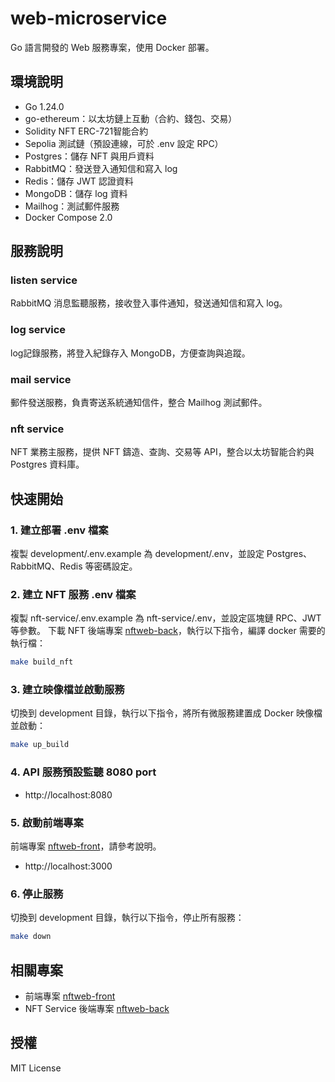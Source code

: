 # web-microservice

Go 語言開發的 Web 服務專案，使用 Docker 部署。

## 環境說明

- Go 1.24.0
- go-ethereum：以太坊鏈上互動（合約、錢包、交易）
- Solidity NFT ERC-721智能合約
- Sepolia 測試鏈（預設連線，可於 .env 設定 RPC）
- Postgres：儲存 NFT 與用戶資料
- RabbitMQ：發送登入通知信和寫入 log
- Redis：儲存 JWT 認證資料
- MongoDB：儲存 log 資料
- Mailhog：測試郵件服務
- Docker Compose 2.0

## 服務說明

### listen service
RabbitMQ 消息監聽服務，接收登入事件通知，發送通知信和寫入 log。

### log service
log記錄服務，將登入紀錄存入 MongoDB，方便查詢與追蹤。

### mail service
郵件發送服務，負責寄送系統通知信件，整合 Mailhog 測試郵件。

### nft service
NFT 業務主服務，提供 NFT 鑄造、查詢、交易等 API，整合以太坊智能合約與 Postgres 資料庫。

## 快速開始

### 1. 建立部署 .env 檔案

複製 development/.env.example 為 development/.env，並設定 Postgres、RabbitMQ、Redis 等密碼設定。

### 2. 建立 NFT 服務 .env 檔案

複製 nft-service/.env.example 為 nft-service/.env，並設定區塊鏈 RPC、JWT 等參數。
下載 NFT 後端專案 [nftweb-back](https://github.com/wkchen007/nftweb-back)，執行以下指令，編譯 docker 需要的執行檔：

```bash
make build_nft
```

### 3. 建立映像檔並啟動服務

切換到 development 目錄，執行以下指令，將所有微服務建置成 Docker 映像檔並啟動：

```bash
make up_build
```

### 4. API 服務預設監聽 8080 port

- http://localhost:8080

### 5. 啟動前端專案

前端專案 [nftweb-front](https://github.com/wkchen007/nftweb-front)，請參考說明。
- http://localhost:3000

### 6. 停止服務

切換到 development 目錄，執行以下指令，停止所有服務：

```bash
make down
```

## 相關專案

- 前端專案 [nftweb-front](https://github.com/wkchen007/nftweb-front)
- NFT Service 後端專案 [nftweb-back](https://github.com/wkchen007/nftweb-back)

## 授權

MIT License